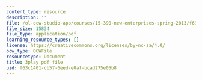 ```yaml
---
content_type: resource
description: ''
file: /ol-ocw-studio-app/courses/15-390-new-enterprises-spring-2013/f63c1401cb576eede0afbcad275e05b8_NS0pxSF0Kmo.pdf
file_size: 15834
file_type: application/pdf
learning_resource_types: []
license: https://creativecommons.org/licenses/by-nc-sa/4.0/
ocw_type: OCWFile
resourcetype: Document
title: 3play pdf file
uid: f63c1401-cb57-6eed-e0af-bcad275e05b8
---
```

